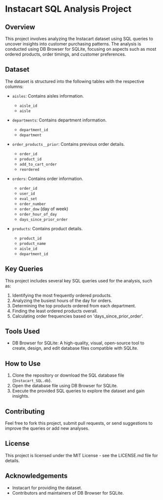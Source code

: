
# Instacart SQL Analysis Project

## Overview
This project involves analyzing the Instacart dataset using SQL queries to uncover insights into customer purchasing patterns. The analysis is conducted using DB Browser for SQLite, focusing on aspects such as most ordered products, order timings, and customer preferences.

## Dataset
The dataset is structured into the following tables with the respective columns:

- `aisles`: Contains aisles information.
  - `aisle_id`
  - `aisle`

- `departments`: Contains department information.
  - `department_id`
  - `department`

- `order_products__prior`: Contains previous order details.
  - `order_id`
  - `product_id`
  - `add_to_cart_order`
  - `reordered`

- `orders`: Contains order information.
  - `order_id`
  - `user_id`
  - `eval_set`
  - `order_number`
  - `order_dow` (day of week)
  - `order_hour_of_day`
  - `days_since_prior_order`

- `products`: Contains product details.
  - `product_id`
  - `product_name`
  - `aisle_id`
  - `department_id`

## Key Queries
This project includes several key SQL queries used for the analysis, such as:

1. Identifying the most frequently ordered products.
2. Analyzing the busiest hours of the day for orders.
3. Determining the top products ordered from each department.
4. Finding the least ordered products overall.
5. Calculating order frequencies based on 'days_since_prior_order'.

## Tools Used
- DB Browser for SQLite: A high-quality, visual, open-source tool to create, design, and edit database files compatible with SQLite.

## How to Use
1. Clone the repository or download the SQL database file (`Instacart_SQL.db`).
2. Open the database file using DB Browser for SQLite.
3. Execute the provided SQL queries to explore the dataset and gain insights.

## Contributing
Feel free to fork this project, submit pull requests, or send suggestions to improve the queries or add new analyses.

## License
This project is licensed under the MIT License - see the LICENSE.md file for details.

## Acknowledgements
- Instacart for providing the dataset.
- Contributors and maintainers of DB Browser for SQLite.
